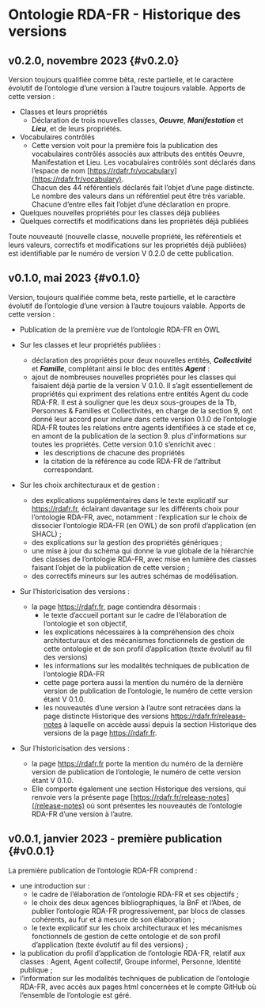 # Ontologie RDA-FR - Historique des versions

## v0.2.0, novembre 2023 {#v0.2.0}

Version toujours qualifiée comme bêta, reste partielle, et le caractère évolutif de l’ontologie d’une version à l’autre toujours valable. Apports de cette version : 

* Classes et leurs propriétés
  * Déclaration de trois nouvelles classes, ***Oeuvre***, ***Manifestation*** et ***Lieu***, et de leurs propriétés. 
* Vocabulaires contrôlés 
  * Cette version voit pour la première fois la publication des vocabulaires contrôlés associés aux attributs des entités Oeuvre, Manifestation et Lieu. Les vocabulaires contrôlés sont déclarés dans l’espace de nom [https://rdafr.fr/vocabulary](https://rdafr.fr/vocabulary).  \
Chacun des 44 référentiels déclarés fait l’objet d’une page distincte. Le nombre des valeurs dans un référentiel peut être très variable. Chacune d’entre elles fait l’objet d’une déclaration en propre.
* Quelques nouvelles propriétés pour les classes déjà publiées
* Quelques correctifs et modifications dans les propriétés déjà publiées

Toute nouveauté (nouvelle classe, nouvelle propriété, les référentiels et leurs valeurs, correctifs et modifications sur les propriétés déjà publiées) est identifiable par le numéro de version V 0.2.0 de cette publication.

## v0.1.0, mai 2023 {#v0.1.0}

Version, toujours qualifiée comme beta, reste partielle, et le caractère évolutif de l’ontologie d’une version à l’autre toujours valable. Apports de cette version : 

* Publication de la première vue de l’ontologie RDA-FR en OWL

* Sur les classes et leur propriétés publiées : 
  * déclaration des propriétés pour deux nouvelles entités, ***Collectivité*** et ***Famille***, complétant ainsi le bloc des entités ***Agent*** : 
  * ajout de nombreuses nouvelles propriétés pour les classes qui faisaient déjà partie de la version V 0.1.0. Il s’agit essentiellement de propriétés qui expriment des relations entre entités Agent du code RDA-FR. Il est à souligner que les deux sous-groupes de la Tb, Personnes & Familles et Collectivités, en charge de la section 9, ont donné leur accord pour inclure dans cette version 0.1.0 de l’ontologie RDA-FR toutes les relations entre agents identifiées à ce stade et ce, en amont de la publication de la section 9. 
  plus d'informations sur toutes les propriétés. Cette version 0.1.0 s’enrichit avec : 
    * les descriptions de chacune des propriétés
    * la citation de la référence au code RDA-FR de l’attribut correspondant.

* Sur les choix architecturaux et de gestion : 
  * des explications supplémentaires dans le texte explicatif sur https://rdafr.fr, éclairant davantage sur les différents choix pour l’ontologie RDA-FR, avec, notamment : 
l’explication sur le choix de dissocier l’ontologie RDA-FR (en OWL) de son profil d’application (en SHACL) ;
  * des explications sur la gestion des propriétés génériques ;
  * une mise à jour du schéma qui donne la vue globale de la hiérarchie des classes de l’ontologie RDA-FR, avec mise en lumière des classes faisant l’objet de la publication de cette version ;
  * des correctifs mineurs sur les autres schémas de modélisation.

* Sur l’historicisation des versions : 
  * la page https://rdafr.fr, page contiendra désormais : 
    * le texte d’accueil portant sur le cadre de l’élaboration de l’ontologie et son objectif, 
    * les explications nécessaires à la compréhension des choix architecturaux et des mécanismes fonctionnels de gestion de cette ontologie et de son profil d’application (texte évolutif au fil des versions)
    * les informations sur les modalités techniques de publication de l’ontologie RDA-FR
    * cette page portera aussi la mention du numéro de la dernière version de publication de l’ontologie, le numéro de cette version étant V 0.1.0. 
    * les nouveautés d’une version à l’autre sont retracées dans la page distincte Historique des versions https://rdafr.fr/release-notes à laquelle on accède aussi depuis la section Historique des versions de la page https://rdafr.fr.

* Sur l’historicisation des versions : 
  * la page https://rdafr.fr porte la mention du numéro de la dernière version de publication de l’ontologie, le numéro de cette version étant V 0.1.0. 
  * Elle comporte également une section Historique des versions, qui renvoie vers la présente page [https://rdafr.fr/release-notes](/release-notes)  où sont présentes les nouveautés de l’ontologie RDA-FR d’une version à l’autre.

## v0.0.1, janvier 2023 - première publication {#v0.0.1}

La première publication de l’ontologie RDA-FR comprend :

* une introduction sur : 
  * le cadre de l’élaboration de l’ontologie RDA-FR et ses objectifs ;  
  * le choix des deux agences bibliographiques, la BnF et l’Abes, de publier l’ontologie RDA-FR progressivement, par blocs de classes cohérents, au fur et à mesure de son élaboration ;
  * le texte explicatif sur les choix architecturaux et les mécanismes fonctionnels de gestion de cette ontologie et de son profil d’application (texte évolutif au fil des versions) ;
* la publication du profil d’application de l’ontologie RDA-FR, relatif aux classes : Agent, Agent collectif, Groupe informel, Personne, Identité publique ;
* l’information sur les modalités techniques de publication de l’ontologie RDA-FR, avec accès aux pages html concernées et le compte GitHub où l’ensemble de l’ontologie est géré.
